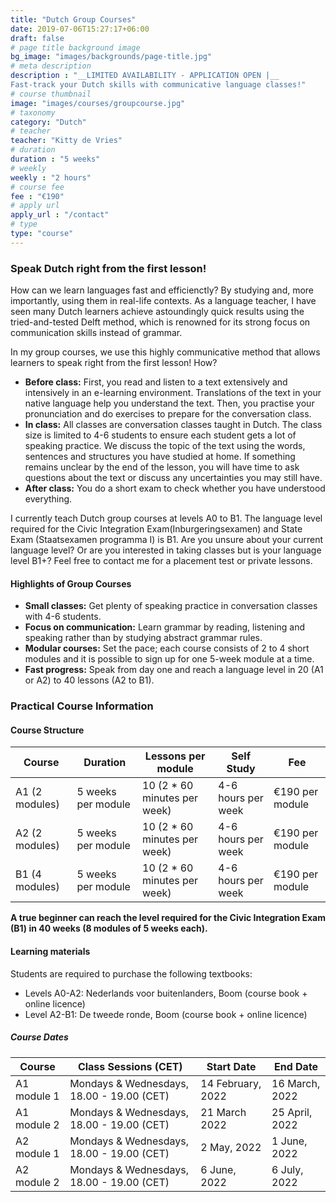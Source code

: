 ```yaml
---
title: "Dutch Group Courses"
date: 2019-07-06T15:27:17+06:00
draft: false
# page title background image
bg_image: "images/backgrounds/page-title.jpg"
# meta description
description : "__LIMITED AVAILABILITY - APPLICATION OPEN |__ 
Fast-track your Dutch skills with communicative language classes!"
# course thumbnail
image: "images/courses/groupcourse.jpg"
# taxonomy
category: "Dutch"
# teacher
teacher: "Kitty de Vries"
# duration
duration : "5 weeks"
# weekly
weekly : "2 hours"
# course fee
fee : "€190"
# apply url
apply_url : "/contact"
# type
type: "course"
---
```



### Speak Dutch right from the first lesson!
How can we learn languages fast and efficienctly? By studying and, more importantly, using them in real-life contexts. As a language teacher, I have seen many Dutch learners achieve astoundingly quick results using the tried-and-tested Delft method, which is renowned for its strong focus on communication skills instead of grammar. 

In my group courses, we use this highly communicative method that allows learners to speak right from the first lesson! How? 
* __Before class:__ First, you read and listen to a text extensively and intensively in an e-learning environment. Translations of the text in your native language help you understand the text. Then, you practise your pronunciation and do exercises to prepare for the conversation class.
* __In class:__ All classes are conversation classes taught in Dutch. The class size is limited to 4-6 students to ensure each student gets a lot of speaking practice. We discuss the topic of the text using the words, sentences and structures you have studied at home. If something remains unclear by the end of the lesson, you will have time to ask questions about the text or discuss any uncertainties you may still have.  
* __After class:__ You do a short exam to check whether you have understood everything.  

I currently teach Dutch group courses at levels A0 to B1. The language level required for the Civic Integration Exam(Inburgeringsexamen) and State Exam (Staatsexamen programma I) is B1. 
Are you unsure about your current language level? Or are you interested in taking classes but is your language level B1+?
Feel free to contact me for a placement test or private lessons.     
  
#### Highlights of Group Courses
* __Small classes:__ Get plenty of speaking practice in conversation classes with 4-6 students. 
* __Focus on communication:__ Learn grammar by reading, listening and speaking rather than by studying abstract grammar rules. 
* __Modular courses:__ Set the pace; each course consists of 2 to 4 short modules and it is possible to sign up for one 5-week module at a time. 
* __Fast progress:__ Speak from day one and reach a language level in 20 (A1 or A2) to 40 lessons (A2 to B1). 
  
### Practical Course Information
#### Course Structure 
| Course | Duration | Lessons per module| Self Study | Fee |
|-|-|-|-|-|
| A1 (2 modules) | 5 weeks per module  | 10 (2 * 60 minutes per week) | 4-6 hours per week | €190 per module |
| A2 (2 modules) | 5 weeks per module  | 10 (2 * 60 minutes per week) | 4-6 hours per week | €190 per module |
| B1 (4 modules) | 5 weeks per module | 10 (2 * 60 minutes per week) | 4-6 hours per week | €190 per module |

__A true beginner can reach the level required for the Civic Integration Exam (B1) in 40 weeks (8 modules of 5 weeks each).__

#### Learning materials
Students are required to purchase the following textbooks: 
- Levels A0-A2: Nederlands voor buitenlanders, Boom (course book + online licence)
- Level A2-B1: De tweede ronde, Boom (course book + online licence)

##### Course Dates
| Course | Class Sessions (CET) | Start Date | End Date |
|-|-|-|-|
| A1 module 1 | Mondays & Wednesdays, 18.00 - 19.00 (CET)| 14 February, 2022 | 16 March, 2022 |
| A1 module 2 | Mondays & Wednesdays, 18.00 - 19.00 (CET)| 21 March 2022 | 25 April, 2022 |
| A2 module 1 | Mondays & Wednesdays, 18.00 - 19.00 (CET)| 2 May, 2022 | 1 June, 2022 |
| A2 module 2 | Mondays & Wednesdays, 18.00 - 19.00 (CET)| 6 June, 2022 | 6 July, 2022 |
